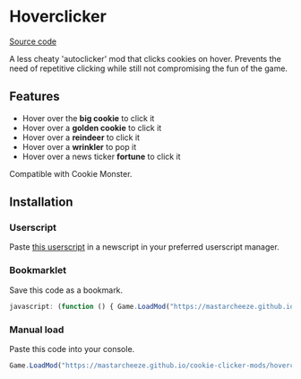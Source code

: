 # Hoverclicker

[Source code](hoverclicker/main.js)

A less cheaty 'autoclicker' mod that clicks cookies on hover. Prevents the need of repetitive clicking while still not compromising the fun of the game.

## Features

- Hover over the **big cookie** to click it
- Hover over a **golden cookie** to click it
- Hover over a **reindeer** to click it
- Hover over a **wrinkler** to pop it
- Hover over a news ticker **fortune** to click it

Compatible with Cookie Monster.

## Installation

### Userscript

Paste [this userscript](hoverclicker/userscript.js) in a newscript in your preferred userscript manager.

### Bookmarklet

Save this code as a bookmark.

```js
javascript: (function () { Game.LoadMod("https://mastarcheeze.github.io/cookie-clicker-mods/hoverclicker/main.js"); })();
```

### Manual load

Paste this code into your console.

```js
Game.LoadMod("https://mastarcheeze.github.io/cookie-clicker-mods/hoverclicker/main.js");
```
